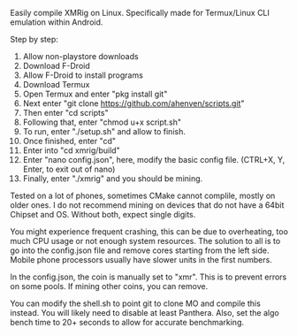 Easily compile XMRig on Linux. Specifically made for Termux/Linux CLI emulation within Android.

Step by step:
1) Allow non-playstore downloads
2) Download F-Droid
3) Allow F-Droid to install programs
4) Download Termux
5) Open Termux and enter "pkg install git"
6) Next enter "git clone https://github.com/ahenven/scripts.git"
7) Then enter "cd scripts"
8) Following that, enter "chmod u+x script.sh"
9) To run, enter "./setup.sh" and allow to finish.
10) Once finished, enter "cd"
11) Enter into "cd xmrig/build"
12) Enter "nano config.json", here, modify the basic config file. (CTRL+X, Y, Enter, to exit out of nano)
13) Finally, enter "./xmrig" and you should be mining.

Tested on a lot of phones, sometimes CMake cannot complile, mostly on older ones.
I do not recommend mining on devices that do not have a 64bit Chipset and OS. Without both, expect single digits.

You might experience frequent crashing, this can be due to overheating, too much CPU usage or not enough system resources.
The solution to all is to go into the config.json file and remove cores starting from the left side. Mobile phone processors usually have slower units in the first numbers.

In the config.json, the coin is manually set to "xmr". This is to prevent errors on some pools. If mining other coins, you can remove.

You can modify the shell.sh to point git to clone MO and compile this instead. You will likely need to disable at least Panthera. Also, set the algo bench time to 20+ seconds to allow for accurate benchmarking.
